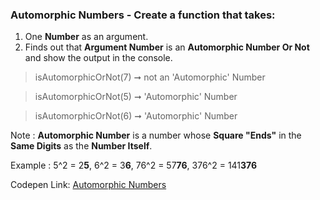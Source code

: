 ### Automorphic Numbers - Create a function that takes: 

1. One **Number** as an argument. 
1. Finds out that **Argument Number** is an **Automorphic Number Or Not** and show the output in the console.

> isAutomorphicOrNot(7) ➞ not an 'Automorphic' Number

> isAutomorphicOrNot(5) ➞ 'Automorphic' Number

> isAutomorphicOrNot(6) ➞ 'Automorphic' Number

Note : **Automorphic Number** is a number whose **Square "Ends"** in the **Same Digits** as the **Number Itself**.

Example :  5^2 = 2**5**, 6^2 = 3**6**, 76^2 = 57**76**, 376^2 = 141**376**

Codepen Link: [Automorphic Numbers](https://codepen.io/naveencoder/pen/ZdNmer?editors=0012)
